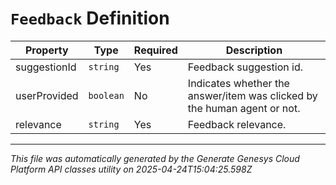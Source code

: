 # `Feedback` Definition

| Property | Type | Required | Description |
|----------|------|----------|-------------|
| suggestionId | `string` | Yes | Feedback suggestion id. |
| userProvided | `boolean` | No | Indicates whether the answer/item was clicked by the human agent or not. |
| relevance | `string` | Yes | Feedback relevance. |

---

*This file was automatically generated by the Generate Genesys Cloud Platform API classes utility on 2025-04-24T15:04:25.598Z*